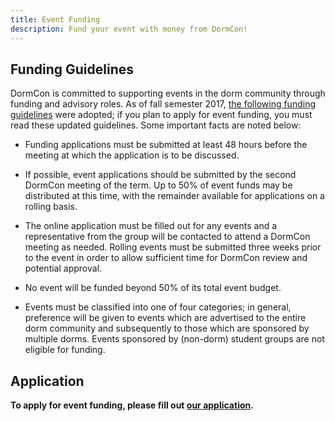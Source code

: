 ```yaml
---
title: Event Funding
description: Fund your event with money from DormCon!
---
```


## Funding Guidelines

DormCon is committed to supporting events in the dorm community through funding and advisory roles. As of fall semester 2017, [the following funding guidelines](/pdf/DormconFundingF17.pdf) were adopted; if you plan to apply for event funding, you must read these updated guidelines. Some important facts are noted below:

- Funding applications must be submitted at least 48 hours before the meeting at which the application is to be discussed.

- If possible, event applications should be submitted by the second DormCon meeting of the term. Up to 50% of event funds may be distributed at this time, with the remainder available for applications on a rolling basis.

- The online application must be filled out for any events and a representative from the group will be contacted to attend a DormCon meeting as needed. Rolling events must be submitted three weeks prior to the event in order to allow sufficient time for DormCon review and potential approval.

- No event will be funded beyond 50% of its total event budget.

- Events must be classified into one of four categories; in general, preference will be given to events which are advertised to the entire dorm community and subsequently to those which are sponsored by multiple dorms. Events sponsored by (non-dorm) student groups are not eligible for funding.

## Application

**To apply for event funding, please fill out [our application](https://forms.gle/fRBN2P9PVy2jpeSKA).**
